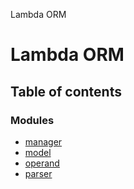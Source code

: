 Lambda ORM

# Lambda ORM

## Table of contents

### Modules

- [manager](modules/manager.md)
- [model](modules/model.md)
- [operand](modules/operand.md)
- [parser](modules/parser.md)
